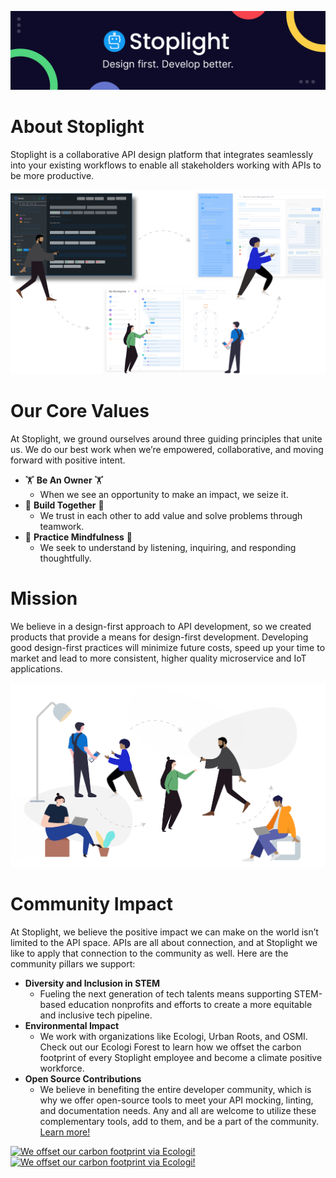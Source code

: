![](./assets/Sales-LinkedIn-Banner-1.png)

# About Stoplight
Stoplight is a collaborative API design platform that integrates seamlessly into your existing workflows to enable all stakeholders working with APIs to be more productive.

![](./assets/hero.svg)

# Our Core Values
At Stoplight, we ground ourselves around three guiding principles that unite us. We do our best work when we’re empowered, collaborative, and moving forward with positive intent.

*  🏋️ **Be An Owner** 🏋️
    *  When we see an opportunity to make an impact, we seize it.
*  👷 **Build Together** 👷
    *  We trust in each other to add value and solve problems through teamwork.
*  🧘 **Practice Mindfulness** 🧘
    *  We seek to understand by listening, inquiring, and responding thoughtfully.

# Mission

We believe in a design-first approach to API development, so we created products that provide a means for design-first development. Developing good design-first practices will minimize future costs, speed up your time to market and lead to more consistent, higher quality microservice and IoT applications.

![](./assets/mission-team.png)

# Community Impact

At Stoplight, we believe the positive impact we can make on the world isn’t limited to the API space. APIs are all about connection, and at Stoplight we like to apply that connection to the community as well. Here are the community pillars we support:

* **Diversity and Inclusion in STEM**
    * Fueling the next generation of tech talents means supporting STEM-based education nonprofits and efforts to create a more equitable and inclusive tech pipeline.
* **Environmental Impact**
    * We work with organizations like Ecologi, Urban Roots, and OSMI. Check out our Ecologi Forest to learn how we offset the carbon footprint of every Stoplight employee and become a climate positive workforce.
* **Open Source Contributions**
    * We believe in benefiting the entire developer community, which is why we offer open-source tools to meet your API mocking, linting, and documentation needs. Any and all are welcome to utilize these complementary tools, add to them, and be a part of the community. [Learn more!](https://stoplight.io/open-source/)

[![We offset our carbon footprint via Ecologi!](https://api.ecologi.com/badges/cpw/5db9f5263b387200179a1d3d?black=true&landscape=true#gh-light-mode-only)](https://ecologi.com/stoplightinc?r=5db9f5263b387200179a1d3d)
[![We offset our carbon footprint via Ecologi!](https://api.ecologi.com/badges/cpw/5db9f5263b387200179a1d3d?white=true&landscape=true#gh-dark-mode-only)](https://ecologi.com/stoplightinc?r=5db9f5263b387200179a1d3d)